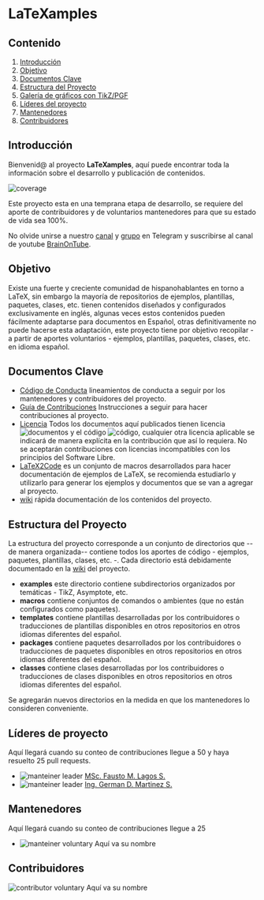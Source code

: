 # LaTeXamples

## Contenido

1. [Introducción](#Introducción)
2. [Objetivo](#Objetivo)
3. [Documentos Clave](#Documentos_Clave)
4. [Estructura del Proyecto](#Estructura)
8. [Galería de gráficos con TikZ/PGF](./Galeria.md)
5. [Líderes del proyecto](#leaders)
6. [Mantenedores](#mainteiners)
7. [Contribuidores](#contributors)


## Introducción <a name = "Introducción"></a>

Bienvenid@ al proyecto **LaTeXamples**, aquí puede encontrar toda la información sobre el desarrollo y publicación de contenidos.

![coverage](https://img.shields.io/badge/estado-10%25-yellowgreen)

Este proyecto esta en una temprana etapa de desarrollo, se requiere del aporte de contribuidores y de voluntarios mantenedores para que su estado de vida sea 100%.

No olvide unirse a nuestro [canal][1] y [grupo][2] en Telegram y suscribirse al canal de youtube [BrainOnTube][3].

## Objetivo <a name = "Objetivo"></a>
Existe una fuerte y creciente comunidad de hispanohablantes en torno a LaTeX, sin embargo la mayoría de repositorios de ejemplos, plantillas, paquetes, clases, etc. tienen contenidos diseñados y configurados exclusivamente en inglés, algunas veces estos contenidos pueden fácilmente adaptarse para documentos en Español, otras definitivamente no puede hacerse esta adaptación, este proyecto tiene por objetivo recopilar - a partir de aportes voluntarios - ejemplos, plantillas, paquetes, clases, etc. en idioma español.

## Documentos Clave <a name = "Documentos_Clave"></a>
- [Código de Conducta][4] lineamientos de conducta a seguir por los mantenedores y contribuidores del proyecto.
- [Guía de Contribuciones][5] Instrucciones a seguir para hacer contribuciones al proyecto.
- [Licencia][6] Todos los documentos aquí publicados tienen licencia ![documentos](https://img.shields.io/badge/docs-CC4.0ByNCSA-lima) y el código ![código](https://img.shields.io/badge/code-LPPLv1.3c-lima), cualquier otra licencia aplicable se indicará de manera explícita en la contribución que así lo requiera. No se aceptarán contribuciones con licencias incompatibles con los principios del Software Libre.
- [LaTeX2Code][7] es un conjunto de macros desarrollados para hacer documentación de ejemplos de LaTeX, se recomienda estudiarlo y utilizarlo para generar los ejemplos y documentos que se van a agregar al proyecto.
- [wiki][8] rápida documentación de los contenidos del proyecto.

## Estructura del Proyecto <a name = "Estructura"></a>
La estructura del proyecto corresponde a un conjunto de directorios que --de manera organizada-- contiene todos los aportes de código - ejemplos, paquetes, plantillas, clases, etc. -. Cada directorio está debidamente documentado en la [wiki][8] del proyecto.

- **examples** este directorio contiene subdirectorios organizados por temáticas - TikZ, Asymptote, etc.
- **macros** contiene conjuntos de comandos o ambientes (que no están configurados como paquetes).
- **templates** contiene plantillas desarrolladas por los contribuidores o traducciones de plantillas disponibles en otros repositorios en otros idiomas diferentes del español.
- **packages** contiene paquetes desarrollados por los contribuidores o traducciones de paquetes disponibles en otros repositorios en otros idiomas diferentes del español.
- **classes** contiene clases desarrolladas por los contribuidores o traducciones de clases disponibles en otros repositorios en otros idiomas diferentes del español.

Se agregarán nuevos directorios en la medida en que los mantenedores lo consideren conveniente.

## Líderes de proyecto <a name = "leaders"></a>
Aquí llegará cuando su conteo de contribuciones llegue a 50 y haya resuelto 25 pull requests.

*  ![manteiner leader](https://img.shields.io/badge/contributions-5-lima) [MSc. Fausto M. Lagos S.](https://github.com/piratax007)
*  ![manteiner leader](https://img.shields.io/badge/contributions-0-lima) [Ing. German D. Martinez S.](https://github.com/DavidMS73)

## Mantenedores <a name = "mainteiners"></a>
Aquí llegará cuando su conteo de contribuciones llegue a 25

* ![manteiner voluntary](https://img.shields.io/badge/contributions-acount-blue) Aquí va su nombre

## Contribuidores <a name = "contributors"></a>
![contributor voluntary](https://img.shields.io/badge/contributions-acount-red) Aquí va su nombre

[1]: https://t.me/LaTeX4all_Channel
[2]: https://t.me/LaTeX4allGroup
[3]: https://youtube.com/c/BrainOnTube
[4]: https://github.com/piratax007/LaTeXamples/blob/master/CODE_OF_CONDUCT.md
[5]: https://github.com/piratax007/LaTeXamples/blob/master/Contribution%20Guidelines.md
[6]: https://github.com/piratax007/LaTeXamples/blob/master/License.md
[7]: https://github.com/piratax007/LaTeXamples/tree/master/macros
[8]: https://github.com/piratax007/LaTeXamples/wiki
